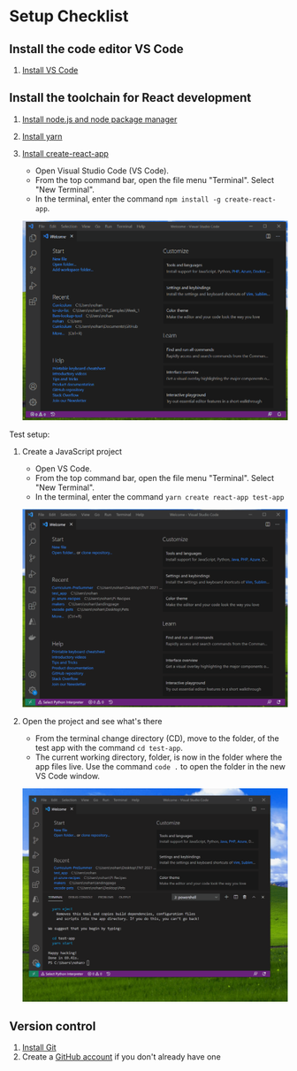 # Setup Checklist

## Install the code editor VS Code

1. [Install VS Code](https://code.visualstudio.com/)

## Install the toolchain for React development

1. [Install node.js and node package manager](https://nodejs.org/en/download/)
2. [Install yarn](https://legacy.yarnpkg.com/en/)
3. [Install create-react-app](https://create-react-app.dev/docs/adding-typescript/)
    * Open Visual Studio Code (VS Code).
    * From the top command bar, open the file menu "Terminal". Select "New Terminal".
    * In the terminal, enter the command `npm install -g create-react-app`.

    ![Installing create-react-app](InstallCreateReactAppSmall.gif)

Test setup:

1. Create a JavaScript project
    * Open VS Code.
    * From the top command bar, open the file menu "Terminal". Select "New Terminal".
    * In the terminal, enter the command `yarn create react-app test-app`

    ![Testing create React app](CreateReactAppTestSmall.gif)
2.  Open the project and see what's there
    * From the terminal change directory (CD), move to the folder, of the test app with the command `cd test-app`.
    * The current working directory, folder, is now in the folder where the app files live. Use the command `code .` to open the folder in the new VS Code window.

    ![Opening React app](OpenCreateReactAppSmall.gif)

## Version control

1. [Install Git](https://git-scm.com/downloads)
4. Create a [GitHub account](http://github.com/join) if you don't already have one
